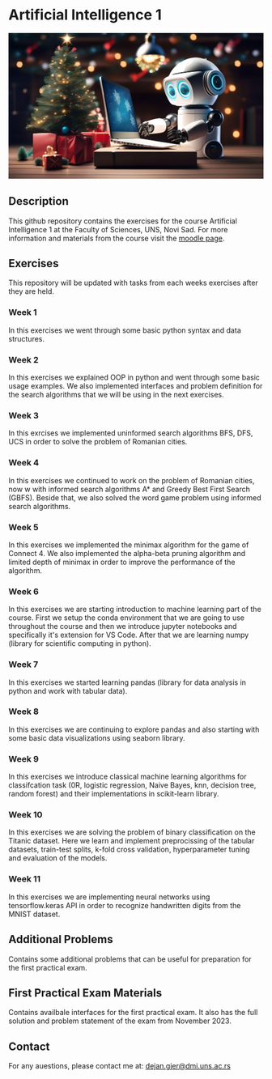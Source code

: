 # Artificial Intelligence 1

![Background Image](gen_bg.jpg)

## Description

This github repository contains the exercises for the course Artificial Intelligence 1 at the Faculty of Sciences, UNS, Novi Sad.
For more information and materials from the course visit the 
[moodle page](https://moodle.pmf.uns.ac.rs/course/view.php?id=1631).

## Exercises

This repository will be updated with tasks from each weeks exercises after they are held.

### Week 1

In this exercises we went through some basic python syntax and data structures.

### Week 2

In this exercises we explained OOP in python and went through some basic usage examples. We also implemented interfaces and problem definition for the search
algorithms that we will be using in the next exercises.

### Week 3

In this exrcises we implemented uninformed search algorithms BFS, DFS, UCS in order to solve the problem of Romanian cities.

### Week 4
In this exercises we continued to work on the problem of Romanian cities, now w
with informed search algorithms A* and Greedy Best First Search (GBFS).
Beside that, we also solved the word game problem using informed search algorithms.

### Week 5
In this exercises we implemented the minimax algorithm for the game of Connect 4. We also implemented the alpha-beta pruning algorithm and limited depth of minimax in order to improve the performance of the algorithm.

### Week 6
In this exercises we are starting introduction to machine learning part of the course. 
First we setup the conda environment that we are going to use throughout the course and then we introduce jupyter notebooks and specifically it's extension for VS Code. After that we are learning numpy (library for scientific computing in python).

### Week 7
In this exercises we started learning pandas (library for data analysis in python and work with tabular data). 

### Week 8
In this exercises we are continuing to explore pandas and also starting with
some basic data visualizations using seaborn library.

### Week 9
In this exercises we introduce classical machine learning algorithms for classifcation task (0R, logistic regression, Naive Bayes, knn, decision tree, random forest) and their implementations in scikit-learn library. 

### Week 10
In this exercises we are solving the problem of binary classification on the Titanic dataset. Here we learn and implement preprocissing of the tabular datasets, train-test splits, k-fold cross validation, hyperparameter tuning and evaluation of the models.

### Week 11
In this exercises we are implementing neural networks using tensorflow.keras API in order to recognize handwritten digits from the MNIST dataset.

## Additional Problems

Contains some additional problems that can be useful for preparation for the first practical exam.

## First Practical Exam Materials

Contains availbale interfaces for the first practical exam. It also has the full solution and problem statement of the exam from November 2023.

## Contact

For any auestions, please contact me at: [dejan.gjer@dmi.uns.ac.rs](mailto:dejan.gjer@dmi.uns.ac.rs)